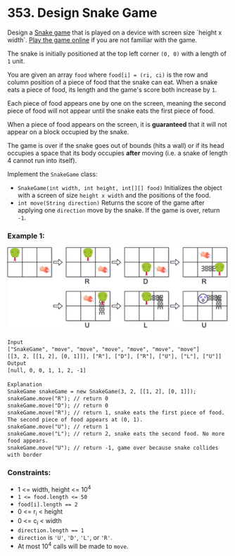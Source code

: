 # 353. Design Snake Game

Design a [Snake game](https://en.wikipedia.org/wiki/Snake_(video_game)) that is played on a device with screen size `height x width`. [Play the game online](http://patorjk.com/games/snake/) if you are not familiar with the game.

The snake is initially positioned at the top left corner `(0, 0)` with a length of `1` unit.

You are given an array `food` where `food[i] = (ri, ci)` is the row and column position of a piece of food that the snake can eat. When a snake eats a piece of food, its length and the game's score both increase by `1`.

Each piece of food appears one by one on the screen, meaning the second piece of food will not appear until the snake eats the first piece of food.

When a piece of food appears on the screen, it is **guaranteed** that it will not appear on a block occupied by the snake.

The game is over if the snake goes out of bounds (hits a wall) or if its head occupies a space that its body occupies **after** moving (i.e. a snake of length 4 cannot run into itself).

Implement the `SnakeGame` class:

- `SnakeGame(int width, int height, int[][] food)` Initializes the object with a screen of size `height x width` and the positions of the food.
- `int move(String direction)` Returns the score of the game after applying one `direction` move by the snake. If the game is over, return `-1`.

### Example 1:

![image](snake.jpg)

```text
Input
["SnakeGame", "move", "move", "move", "move", "move", "move"]
[[3, 2, [[1, 2], [0, 1]]], ["R"], ["D"], ["R"], ["U"], ["L"], ["U"]]
Output
[null, 0, 0, 1, 1, 2, -1]

Explanation
SnakeGame snakeGame = new SnakeGame(3, 2, [[1, 2], [0, 1]]);
snakeGame.move("R"); // return 0
snakeGame.move("D"); // return 0
snakeGame.move("R"); // return 1, snake eats the first piece of food. The second piece of food appears at (0, 1).
snakeGame.move("U"); // return 1
snakeGame.move("L"); // return 2, snake eats the second food. No more food appears.
snakeGame.move("U"); // return -1, game over because snake collides with border
```

### Constraints:

- 1 <= width, height <= 10<sup>4</sup>
- `1 <= food.length <= 50`
- `food[i].length == 2`
- 0 <= r<sub>i</sub> < height
- 0 <= c<sub>i</sub> < width
- `direction.length == 1`
- `direction` is `'U'`, `'D'`, `'L'`, or `'R'`.
- At most 10<sup>4</sup> calls will be made to `move`.
